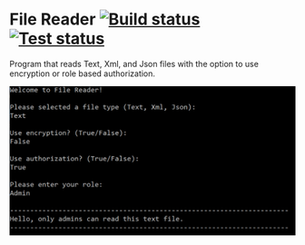 # File Reader  [![Build status](https://img.shields.io/appveyor/ci/plneto/FileReader.svg)](https://ci.appveyor.com/project/plneto/FileReader/branch/master) [![Test status](https://img.shields.io/appveyor/tests/plneto/FileReader.svg)](https://ci.appveyor.com/project/plneto/FileReader/branch/master)

Program that reads Text, Xml, and Json files with the option to use encryption or role based authorization.

![Screenshot](https://github.com/plneto/FileReader/blob/master/screenshots/screenshot.png)
